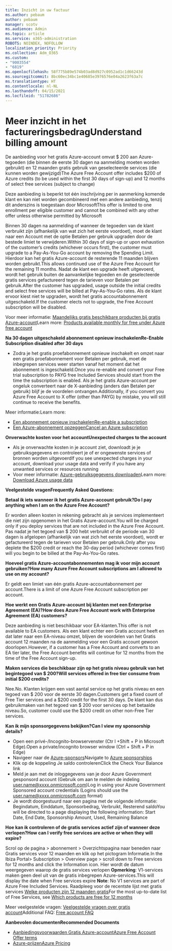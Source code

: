 ```yaml
---
title: Inzicht in uw factuur
ms.author: pebaum
author: pebaum
manager: scotv
ms.audience: Admin
ms.topic: article
ms.service: o365-administration
ROBOTS: NOINDEX, NOFOLLOW
localization_priority: Priority
ms.collection: Adm_O365
ms.custom:
- "9003554"
- "6819"
ms.openlocfilehash: 58f775b89e574b03ad8d927c0952ad1c1d66243d
ms.sourcegitcommit: 8bc60ec34bc1e40685e3976576e04a2623f63a7c
ms.translationtype: HT
ms.contentlocale: nl-NL
ms.lasthandoff: 04/15/2021
ms.locfileid: "51782686"
---
```

# <a name="understand-billing-amount"></a><span data-ttu-id="3a48c-102">Meer inzicht in het factureringsbedrag</span><span class="sxs-lookup"><span data-stu-id="3a48c-102">Understand billing amount</span></span>

<span data-ttu-id="3a48c-103">De aanbieding voor het gratis Azure-account omvat $ 200 aan Azure-tegoeden (die binnen de eerste 30 dagen na aanmelding moeten worden gebruikt) en 12 maanden gratis gebruik van geselecteerde services (die kunnen worden gewijzigd)</span><span class="sxs-lookup"><span data-stu-id="3a48c-103">The Azure Free Account offer includes $200 of Azure credits (to be used within the first 30 days of sign-up) and 12 months of select free services (subject to change)</span></span>

<span data-ttu-id="3a48c-104">Deze aanbieding is beperkt tot één inschrijving per in aanmerking komende klant en kan niet worden gecombineerd met een andere aanbieding, tenzij dit anderszins is toegestaan door Microsoft</span><span class="sxs-lookup"><span data-stu-id="3a48c-104">This offer is limited to one enrollment per eligible customer and cannot be combined with any other offer unless otherwise permitted by Microsoft</span></span>

<span data-ttu-id="3a48c-105">Binnen 30 dagen na aanmelding of wanneer de tegoeden van de klant verbruikt zijn (afhankelijk van wat zich het eerste voordoet), moet de klant naar een Account met de optie Betalen per gebruik upgraden door de bestede limiet te verwijderen.</span><span class="sxs-lookup"><span data-stu-id="3a48c-105">Within 30 days of sign-up or upon exhaustion of the customer’s credits (whichever occurs first), the customer must upgrade to a Pay-As-You-Go account by removing the Spending Limit.</span></span> <span data-ttu-id="3a48c-106">Hierdoor kan het gratis Azure-account de resterende 11 maanden blijven worden gebruikt.</span><span class="sxs-lookup"><span data-stu-id="3a48c-106">This allows continued use of the Azure Free Account for the remaining 11 months.</span></span> <span data-ttu-id="3a48c-107">Nadat de klant een upgrade heeft uitgevoerd, wordt het gebruik buiten de aanvankelijke tegoeden en de geselecteerde gratis services gefactureerd tegen de tarieven voor Betalen per gebruik.</span><span class="sxs-lookup"><span data-stu-id="3a48c-107">After the customer has upgraded, usage outside the initial credits and select free services will be billed at Pay-As-You-Go rates.</span></span> <span data-ttu-id="3a48c-108">Als de klant ervoor kiest niet te upgraden, wordt het gratis accountabonnement uitgeschakeld.</span><span class="sxs-lookup"><span data-stu-id="3a48c-108">If the customer elects not to upgrade, the Free Account subscription will be disabled.</span></span>

<span data-ttu-id="3a48c-109">Voor meer informatie: [Maandelijks gratis beschikbare producten bij gratis Azure-account](https://azure.microsoft.com/free/free-account-faq/)</span><span class="sxs-lookup"><span data-stu-id="3a48c-109">Learn more: [Products available monthly for free under Azure free account](https://azure.microsoft.com/free/free-account-faq/)</span></span>

<span data-ttu-id="3a48c-110">**Na 30 dagen uitgeschakeld abonnement opnieuw inschakelen**</span><span class="sxs-lookup"><span data-stu-id="3a48c-110">**Re-Enable Subscription disabled after 30 days**</span></span>

- <span data-ttu-id="3a48c-111">Zodra je het gratis proefabonnement opnieuw inschakelt en omzet naar een gratis proefabonnement voor Betalen per gebruik, moet de inbegrepen services weer starten vanaf het moment dat het abonnement is ingeschakeld.</span><span class="sxs-lookup"><span data-stu-id="3a48c-111">Once you re-enable and convert your Free trial subscription to PAYG free Included Services should start from the time the subscription is enabled.</span></span> <span data-ttu-id="3a48c-112">Als je het gratis Azure-account per ongeluk converteert naar de X-aanbieding (anders dan Betalen per gebruik) blijf je de voordelen ontvangen.</span><span class="sxs-lookup"><span data-stu-id="3a48c-112">Additionally, if you convert you Azure Free Account to X offer (other than PAYG) by mistake, you will still continue to receive the benefits.</span></span>

<span data-ttu-id="3a48c-113">Meer informatie:</span><span class="sxs-lookup"><span data-stu-id="3a48c-113">Learn more:</span></span> 
- [<span data-ttu-id="3a48c-114">Een abonnement opnieuw inschakelen</span><span class="sxs-lookup"><span data-stu-id="3a48c-114">Re-enable a subscription</span></span>](https://docs.microsoft.com/azure/billing/billing-subscription-become-disable?WT.mc_id=Portal-Microsoft_Azure_Support)
- [<span data-ttu-id="3a48c-115">Een Azure-abonnement opzeggen</span><span class="sxs-lookup"><span data-stu-id="3a48c-115">Cancel an Azure subscription</span></span>](https://docs.microsoft.com/azure/billing/billing-how-to-cancel-azure-subscription?WT.mc_id=Portal-Microsoft_Azure_Support)

<span data-ttu-id="3a48c-116">**Onverwachte kosten voor het account**</span><span class="sxs-lookup"><span data-stu-id="3a48c-116">**Unexpected charges to the account**</span></span>

- <span data-ttu-id="3a48c-117">Als je onverwachte kosten in je account ziet, downloadt je je gebruiksgegevens en controleert je of er ongewenste services of bronnen worden uitgevoerd</span><span class="sxs-lookup"><span data-stu-id="3a48c-117">If you see unexpected charges in your account, download your usage data and verify if you have any unwanted services or resources running</span></span>
- <span data-ttu-id="3a48c-118">Voor meer informatie: [Azure-gebruiksgegevens downloaden](https://docs.microsoft.com/azure/billing/billing-download-azure-invoice-daily-usage-date?WT.mc_id=Portal-Microsoft_Azure_Support#download-usage)</span><span class="sxs-lookup"><span data-stu-id="3a48c-118">Learn more: [Download Azure usage data](https://docs.microsoft.com/azure/billing/billing-download-azure-invoice-daily-usage-date?WT.mc_id=Portal-Microsoft_Azure_Support#download-usage)</span></span>

<span data-ttu-id="3a48c-119">**Veelgestelde vragen**</span><span class="sxs-lookup"><span data-stu-id="3a48c-119">**Frequently Asked Questions:**</span></span>

<span data-ttu-id="3a48c-120">**Betaal ik iets wanneer ik het gratis Azure-account gebruik?**</span><span class="sxs-lookup"><span data-stu-id="3a48c-120">**Do I pay anything when I am on the Azure Free Account?**</span></span>

<span data-ttu-id="3a48c-121">Er worden alleen kosten in rekening gebracht als je services implementeert die niet zijn opgenomen in het Gratis Azure-account.</span><span class="sxs-lookup"><span data-stu-id="3a48c-121">You will be charged only if you deploy services that are not included in the Azure Free Account.</span></span> <span data-ttu-id="3a48c-122">Pas nadat je het tegoed van $ 200 hebt verbruikt of de periode van 30 dagen is afgelopen (afhankelijk van wat zich het eerste voordoet), wordt er gefactureerd tegen de tarieven voor Betalen per gebruik.</span><span class="sxs-lookup"><span data-stu-id="3a48c-122">Only after you deplete the $200 credit or reach the 30-day period (whichever comes first) will you begin to be billed at the Pay-As-You-Go rates.</span></span>

<span data-ttu-id="3a48c-123">**Hoeveel gratis Azure-accountabonnementen mag ik voor mijn account gebruiken?**</span><span class="sxs-lookup"><span data-stu-id="3a48c-123">**How many Azure Free Account subscriptions am I allowed to use on my account?**</span></span>  

<span data-ttu-id="3a48c-124">Er geldt een limiet van één gratis Azure-accountabonnement per account.</span><span class="sxs-lookup"><span data-stu-id="3a48c-124">There is a limit of one Azure Free Account subscription per account.</span></span>

<span data-ttu-id="3a48c-125">**Hoe werkt een Gratis Azure-account bij klanten met een Enterprise Agreement (EA)?**</span><span class="sxs-lookup"><span data-stu-id="3a48c-125">**How does Azure Free Account work with Enterprise Agreement (EA) customers?**</span></span>  

<span data-ttu-id="3a48c-126">Deze aanbieding is niet beschikbaar voor EA-klanten.</span><span class="sxs-lookup"><span data-stu-id="3a48c-126">This offer is not available to EA customers.</span></span> <span data-ttu-id="3a48c-127">Als een klant echter een Gratis account heeft en dat later naar een EA-niveau omzet, blijven de voordelen van het Gratis account 12 maanden na de aanmelding voor een Gratis account gewoon doorlopen.</span><span class="sxs-lookup"><span data-stu-id="3a48c-127">However, if a customer has a Free Account and converts to an EA tier later, the Free Account benefits will continue for 12 months from the time of the Free Account sign-up.</span></span>

<span data-ttu-id="3a48c-128">**Maken services die beschikbaar zijn op het gratis niveau gebruik van het begintegoed van $ 200?**</span><span class="sxs-lookup"><span data-stu-id="3a48c-128">**Will services offered in free tier consume from initial $200 credits?**</span></span>  

<span data-ttu-id="3a48c-129">Nee.</span><span class="sxs-lookup"><span data-stu-id="3a48c-129">No.</span></span> <span data-ttu-id="3a48c-130">Klanten krijgen een vast aantal service op het gratis niveau en een tegoed van $ 200 voor de eerste 30 dagen.</span><span class="sxs-lookup"><span data-stu-id="3a48c-130">Customers get a fixed count of Free Tier services and a $200 credit for the first 30 days.</span></span> <span data-ttu-id="3a48c-131">De klant kan dus gebruikmaken van het tegoed van $ 200 voor services op het betaalde niveau.</span><span class="sxs-lookup"><span data-stu-id="3a48c-131">So, customer could use the $200 credit on other non-Free Tier services.</span></span>

<span data-ttu-id="3a48c-132">**Kan ik mijn sponsorgegevens bekijken?**</span><span class="sxs-lookup"><span data-stu-id="3a48c-132">**Can I view my sponsorship details?**</span></span>

- <span data-ttu-id="3a48c-133">Open een privé-/Incognito-browservenster (Ctr l +Shift + P in Microsoft Edge).</span><span class="sxs-lookup"><span data-stu-id="3a48c-133">Open a private/incognito browser window (Ctrl + Shift + P in Edge)</span></span>
- <span data-ttu-id="3a48c-134">Navigeer naar de [Azure-sponsors](http://www.microsoftazuresponsorships.com/)</span><span class="sxs-lookup"><span data-stu-id="3a48c-134">Navigate to [Azure sponsorships](http://www.microsoftazuresponsorships.com/)</span></span>
- <span data-ttu-id="3a48c-135">Klik op de koppeling Je saldo controleren</span><span class="sxs-lookup"><span data-stu-id="3a48c-135">Click the Check Your Balance link</span></span>
- <span data-ttu-id="3a48c-136">Meld je aan met de inloggegevens van je door Azure Government gesponsord account (Gebruik om aan te melden de indeling user.name@xxxx.onmicrosoft.com)</span><span class="sxs-lookup"><span data-stu-id="3a48c-136">Log in using your Azure Government Sponsored account credentials (Logins should use the user.name@xxxx.onmicrosoft.com format)</span></span>
- <span data-ttu-id="3a48c-137">Je wordt doorgestuurd naar een pagina met de volgende informatie: Begindatum, Einddatum, Sponsorbedrag, Verbruikt, Resterend saldo</span><span class="sxs-lookup"><span data-stu-id="3a48c-137">You will be directed to a page displaying the following information: Start Date, End Date, Sponsorship Amount, Used, Remaining Balance</span></span>

<span data-ttu-id="3a48c-138">**Hoe kan ik controleren of de gratis services actief zijn of wanneer deze verlopen?**</span><span class="sxs-lookup"><span data-stu-id="3a48c-138">**How can I verify free services are active or when they will expire?**</span></span>

<span data-ttu-id="3a48c-139">Scrol op de pagina > abonnement > Overzichtspagina naar beneden naar Gratis services voor 12 maanden en klik op het pictogram Informatie.</span><span class="sxs-lookup"><span data-stu-id="3a48c-139">In the Ibiza Portal> Subscription > Overview page > scroll down to Free services for 12 months and click the Information icon.</span></span> <span data-ttu-id="3a48c-140">Hier wordt de datum weergegeven waarop de gratis services verlopen **Opmerking**: V1-services maken geen deel uit van de gratis inbegrepen Azure-services.</span><span class="sxs-lookup"><span data-stu-id="3a48c-140">This will display the date when Free services expire **Note**: No V1 services are part of Azure Free Included Services.</span></span> <span data-ttu-id="3a48c-141">Raadpleeg voor de recentste lijst met gratis services [Welke producten zijn 12 maanden gratis](http://www.microsoftazuresponsorships.com/)</span><span class="sxs-lookup"><span data-stu-id="3a48c-141">For the most up-to-date list of Free Services, see [Which products are free for 12 months](http://www.microsoftazuresponsorships.com/)</span></span>

<span data-ttu-id="3a48c-142">Meer veelgestelde vragen: [Veelgestelde vragen over gratis account](https://azure.microsoft.com/free/free-account-faq/)</span><span class="sxs-lookup"><span data-stu-id="3a48c-142">Additional FAQ: [Free account FAQ](https://azure.microsoft.com/free/free-account-faq/)</span></span>

<span data-ttu-id="3a48c-143">**Aanbevolen documenten**</span><span class="sxs-lookup"><span data-stu-id="3a48c-143">**Recommended Documents**</span></span>

- [<span data-ttu-id="3a48c-144">Aanbiedingsvoorwaarden Gratis Azure-account</span><span class="sxs-lookup"><span data-stu-id="3a48c-144">Azure Free Account Offer terms</span></span>](https://azure.microsoft.com/offers/ms-azr-0044p/)
- [<span data-ttu-id="3a48c-145">Azure-prijzen</span><span class="sxs-lookup"><span data-stu-id="3a48c-145">Azure Pricing</span></span>](https://azure.microsoft.com/pricing/)